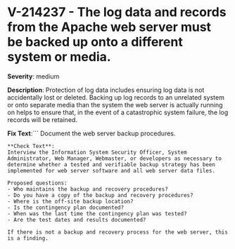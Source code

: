 # V-214237 - The log data and records from the Apache web server must be backed up onto a different system or media.

**Severity**: medium

**Description**:
Protection of log data includes ensuring log data is not accidentally lost or deleted. Backing up log records to an unrelated system or onto separate media than the system the web server is actually running on helps to ensure that, in the event of a catastrophic system failure, the log records will be retained.

**Fix Text**:```
Document the web server backup procedures.
```
**Check Text**:
Interview the Information System Security Officer, System Administrator, Web Manager, Webmaster, or developers as necessary to determine whether a tested and verifiable backup strategy has been implemented for web server software and all web server data files.

Proposed questions:
- Who maintains the backup and recovery procedures?
- Do you have a copy of the backup and recovery procedures?
- Where is the off-site backup location?
- Is the contingency plan documented?
- When was the last time the contingency plan was tested?
- Are the test dates and results documented?

If there is not a backup and recovery process for the web server, this is a finding.

